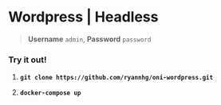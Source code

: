 # Wordpress | Headless
> __Username__ `admin`, __Password__ `password`

### Try it out!

1. __`git clone https://github.com/ryannhg/oni-wordpress.git`__

1. __`docker-compose up`__
